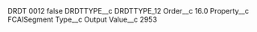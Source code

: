 <?xml version="1.0" encoding="UTF-8"?>
<CustomMetadata xmlns="http://soap.sforce.com/2006/04/metadata" xmlns:xsi="http://www.w3.org/2001/XMLSchema-instance" xmlns:xsd="http://www.w3.org/2001/XMLSchema">
    <label>DRDT 0012</label>
    <protected>false</protected>
    <values>
        <field>DRDTTYPE__c</field>
        <value xsi:type="xsd:string">DRDTTYPE_12</value>
    </values>
    <values>
        <field>Order__c</field>
        <value xsi:type="xsd:double">16.0</value>
    </values>
    <values>
        <field>Property__c</field>
        <value xsi:type="xsd:string">FCAISegment</value>
    </values>
    <values>
        <field>Type__c</field>
        <value xsi:type="xsd:string">Output</value>
    </values>
    <values>
        <field>Value__c</field>
        <value xsi:type="xsd:string">2953</value>
    </values>
</CustomMetadata>
